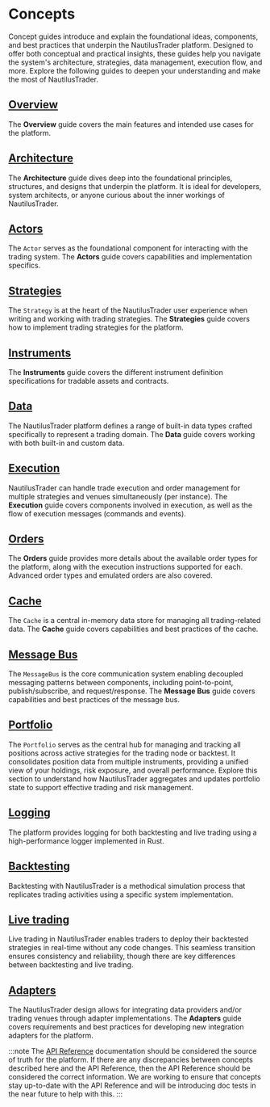# Concepts

Concept guides introduce and explain the foundational ideas, components, and best practices that underpin the NautilusTrader platform.
Designed to offer both conceptual and practical insights, these guides help you navigate the system's architecture, strategies, data management, execution flow, and more.
Explore the following guides to deepen your understanding and make the most of NautilusTrader.

## [Overview](overview.md)

The **Overview** guide covers the main features and intended use cases for the platform.

## [Architecture](architecture.md)

The **Architecture** guide dives deep into the foundational principles, structures, and designs that underpin
the platform. It is ideal for developers, system architects, or anyone curious about the inner workings of NautilusTrader.

## [Actors](actors.md)

The `Actor` serves as the foundational component for interacting with the trading system.
The **Actors** guide covers capabilities and implementation specifics.

## [Strategies](strategies.md)

The `Strategy` is at the heart of the NautilusTrader user experience when writing and working with
trading strategies. The **Strategies** guide covers how to implement trading strategies for the platform.

## [Instruments](instruments.md)

The **Instruments** guide covers the different instrument definition specifications for tradable assets and contracts.

## [Data](data.md)

The NautilusTrader platform defines a range of built-in data types crafted specifically to represent
a trading domain. The **Data** guide covers working with both built-in and custom data.

## [Execution](execution.md)

NautilusTrader can handle trade execution and order management for multiple strategies and venues
simultaneously (per instance). The **Execution** guide covers components involved in execution, as
well as the flow of execution messages (commands and events).

## [Orders](orders.md)

The **Orders** guide provides more details about the available order types for the platform, along with
the execution instructions supported for each. Advanced order types and emulated orders are also covered.

## [Cache](cache.md)

The `Cache` is a central in-memory data store for managing all trading-related data.
The **Cache** guide covers capabilities and best practices of the cache.

## [Message Bus](message_bus.md)

The `MessageBus` is the core communication system enabling decoupled messaging patterns between components,
including point-to-point, publish/subscribe, and request/response.
The **Message Bus** guide covers capabilities and best practices of the message bus.

## [Portfolio](portfolio.md)

The `Portfolio` serves as the central hub for managing and tracking all positions across active strategies for the trading node or backtest.
It consolidates position data from multiple instruments, providing a unified view of your holdings, risk exposure, and overall performance.
Explore this section to understand how NautilusTrader aggregates and updates portfolio state to support effective trading and risk management.

## [Logging](logging.md)

The platform provides logging for both backtesting and live trading using a high-performance logger implemented in Rust.

## [Backtesting](backtesting.md)

Backtesting with NautilusTrader is a methodical simulation process that replicates trading
activities using a specific system implementation.

## [Live trading](live.md)

Live trading in NautilusTrader enables traders to deploy their backtested strategies in real-time
without any code changes. This seamless transition ensures consistency and reliability, though there
are key differences between backtesting and live trading.

## [Adapters](adapters.md)

The NautilusTrader design allows for integrating data providers and/or trading venues through adapter implementations.
The **Adapters** guide covers requirements and best practices for developing new integration adapters for the platform.

:::note
The [API Reference](../api_reference/index.md) documentation should be considered the source of truth
for the platform. If there are any discrepancies between concepts described here and the API Reference,
then the API Reference should be considered the correct information. We are working to ensure that
concepts stay up-to-date with the API Reference and will be introducing doc tests in the near future
to help with this.
:::
